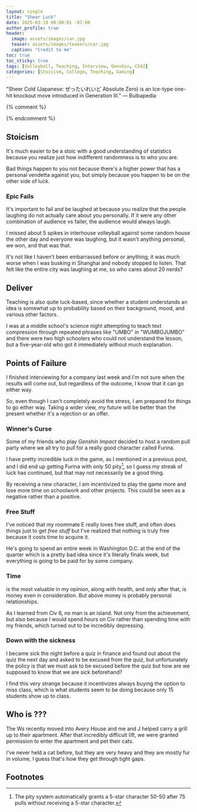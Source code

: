 ```yaml
---
layout: single
title: "Shear Luck"
date: 2025-03-10 00:00:01 -07:00
author_profile: true
header: 
  image: assets/images/car.jpg
  teaser: assets/images/teasers/car.jpg
  caption: "Credit to me" 
toc: true
toc_sticky: true
tags: [Volleyball, Teaching, Interview, Genshin, CS42]
categories: [Stoicism, College, Teaching, Gaming]
---
```


"Sheer Cold (Japanese: ぜったいれいど Absolute Zero) is an Ice-type one-hit knockout move introduced in Generation III." — Bulbapedia

{% comment %}
<!-- write emojis, use *i* and **b** 

{% include video id="X_OfuZa3xcE" provider="youtube" %}

{% include spotifySong.html id="3hlGuz3loYoLfI3bpwieWq" %}

{:refdef: style="text-align: center;"}
![alttext](/assets/images/link)
Caption
{:refdef} 
-->
{% endcomment %}

## Stoicism
It's much easier to be a stoic with a good understanding of statistics because you realize just how indifferent randomness is to who you are. 

Bad things happen to you not because there's a higher power that has a personal vendetta against you, but simply because you happen to be on the other side of luck. 

### Epic Fails
It's important to fail and be laughed at because you realize that the people laughing do not actually care about you personally. If it were any other combination of audience vs failer, the audience would always laugh.

I missed about 5 spikes in interhouse volleyball against some random house the other day and everyone was laughing, but it wasn't anything personal, we won, and that was that. 

It's not like I haven't been embarrassed before or anything; it was much worse when I was busking in Shanghai and nobody stopped to listen. That felt like the entire city was laughing at me, so who cares about 20 nerds?

## Deliver
Teaching is also quite luck-based, since whether a student understands an idea is somewhat up to probability based on their background, mood, and various other factors. 

I was at a middle school's science night attempting to teach text compression through repeated phrases like "UMBO" in "WUMBOJUMBO" and there were two high schoolers who could not understand the lesson, but a five-year-old who got it immediately without much explanation. 

## Points of Failure
I finished interviewing for a company last week and I'm not sure when the results will come out, but regardless of the outcome, I know that it can go either way. 

So, even though I can't completely avoid the stress, I am prepared for things to go either way. Taking a wider view, my future will be better than the present whether it's a rejection or an offer. 

### Winner's Curse
Some of my friends who play *Genshin Impact* decided to host a random pull party where we all try to pull for a really good character called Furina. 

I have pretty incredible luck in the game, as I mentioned in a previous post, and I did end up getting Furina with only 50 pity[^1], so I guess my streak of luck has continued, but that may not necessarily be a good thing. 

By receiving a new character, I am incentivized to play the game more and lose more time on schoolwork and other projects. This could be seen as a negative rather than a positive. 

### Free Stuff
I've noticed that my roommate E really loves free stuff, and often does things just to get *free stuff* but I've realized that nothing is truly free because it costs time to acquire it.

He's going to spend an entire week in Washington D.C. at the end of the quarter which is a pretty bad idea since it's literally finals week, but everything is going to be paid for by some company. 

### Time
is the most valuable in my opinion, along with health, and only after that, is money even in consideration. But above money is probably personal relationships. 

As I learned from Civ 6, no man is an island. Not only from the achievement, but also because I would spend hours on Civ rather than spending time with my friends, which turned out to be incredibly depressing. 

### Down with the sickness
I became sick the night before a quiz in finance and found out about the quiz the next day and asked to be excused from the quiz, but unfortunately the policy is that we must ask to be excused before the quiz but how are we supposed to know that we are sick beforehand?

I find this very strange because it incentivizes always buying the option to miss class, which is what students seem to be doing because only 15 students show up to class. 

## Who is ???
The Ws recently moved into Avery House and me and J helped carry a grill up to their apartment. After that incredibly difficult lift, we were granted permission to enter the apartment and pet their cats. 

I've never held a cat before, but they are very heavy and they are mostly fur in volume, I guess that's how they get through tight gaps. 

## Footnotes
[^1]: The pity system automatically grants a 5-star character 50-50 after 75 pulls without receiving a 5-star character. 